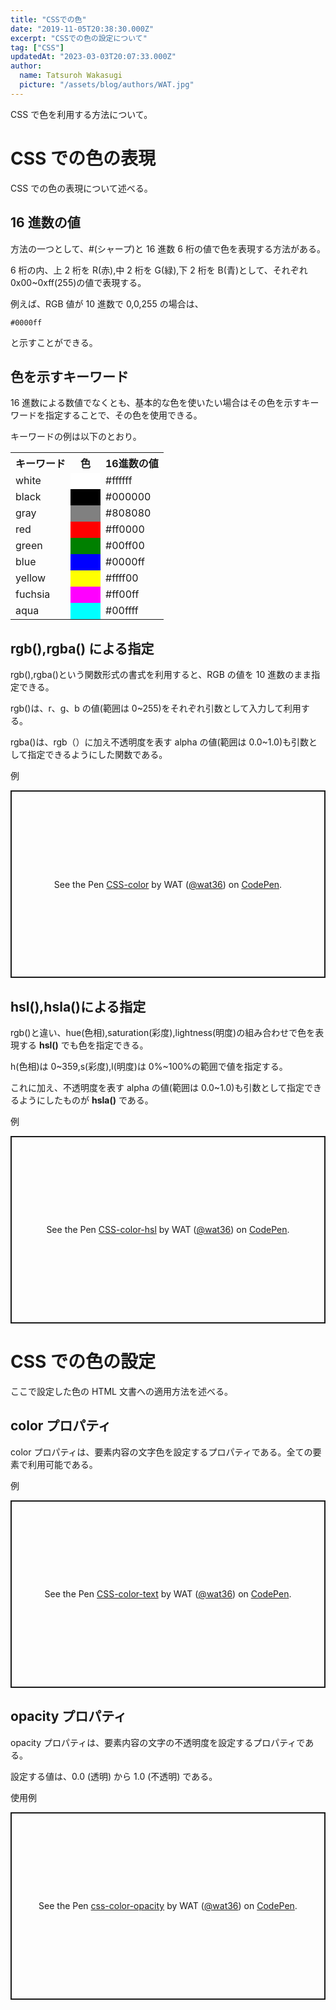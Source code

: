 ```yaml
---
title: "CSSでの色"
date: "2019-11-05T20:38:30.000Z"
excerpt: "CSSでの色の設定について"
tag: ["CSS"]
updatedAt: "2023-03-03T20:07:33.000Z"
author:
  name: Tatsuroh Wakasugi
  picture: "/assets/blog/authors/WAT.jpg"
---
```


CSS で色を利用する方法について。

# CSS での色の表現

CSS での色の表現について述べる。

## 16 進数の値

方法の一つとして、#(シャープ)と 16 進数 6 桁の値で色を表現する方法がある。

6 桁の内、上 2 桁を R(赤),中 2 桁を G(緑),下 2 桁を B(青)として、それぞれ 0x00~0xff(255)の値で表現する。

例えば、RGB 値が 10 進数で 0,0,255 の場合は、

```
#0000ff
```

と示すことができる。

## 色を示すキーワード

16 進数による数値でなくとも、基本的な色を使いたい場合はその色を示すキーワードを指定することで、その色を使用できる。

キーワードの例は以下のとおり。

<table>
    <tr>
        <th>キーワード</th>
        <th>色</th>
        <th>16進数の値</th>
    </tr>
    <tr>
        <td>white</td>
        <td style="background-color:white">　　</td>
        <td>#ffffff</td>
    </tr>
    <tr>
        <td>black</td>
        <td style="background-color:black">　　</td>
        <td>#000000</td>
    </tr>
    <tr>
        <td>gray</td>
        <td style="background-color:gray">　　</td>
        <td>#808080</td>
    </tr>
    <tr>
        <td>red</td>
        <td style="background-color:red">　　</td>
        <td>#ff0000</td>
    </tr>
    <tr>
        <td>green</td>
        <td style="background-color:green">　　</td>
        <td>#00ff00</td>
    </tr>
    <tr>
        <td>blue</td>
        <td style="background-color:blue">　　</td>
        <td>#0000ff</td>
    </tr>
    <tr>
        <td>yellow</td>
        <td style="background-color:yellow">　　</td>
        <td>#ffff00</td>
    </tr>
    <tr>
        <td>fuchsia</td>
        <td style="background-color:fuchsia">　　</td>
        <td>#ff00ff</td>
    </tr>
    <tr>
        <td>aqua</td>
        <td style="background-color:aqua">　　</td>
        <td>#00ffff</td>
    </tr>
</table>

## rgb(),rgba() による指定

rgb(),rgba()という関数形式の書式を利用すると、RGB の値を 10 進数のまま指定できる。

rgb()は、r、g、b の値(範囲は 0~255)をそれぞれ引数として入力して利用する。

rgba()は、rgb（）に加え不透明度を表す alpha の値(範囲は 0.0~1.0)も引数として指定できるようにした関数である。

例

<p class="codepen" data-height="300" data-default-tab="html,result" data-slug-hash="bNGdXXd" data-pen-title="CSS-color" data-user="wat36" style="height: 300px; box-sizing: border-box; display: flex; align-items: center; justify-content: center; border: 2px solid; margin: 1em 0; padding: 1em;">
  <span>See the Pen <a href="https://codepen.io/wat36/pen/bNGdXXd">
  CSS-color</a> by WAT (<a href="https://codepen.io/wat36">@wat36</a>)
  on <a href="https://codepen.io">CodePen</a>.</span>
</p>
<script async src="https://public.codepenassets.com/embed/index.js"></script>

## hsl(),hsla()による指定

rgb()と違い、hue(色相),saturation(彩度),lightness(明度)の組み合わせで色を表現する **hsl()** でも色を指定できる。

h(色相)は 0~359,s(彩度),l(明度)は 0%~100%の範囲で値を指定する。

これに加え、不透明度を表す alpha の値(範囲は 0.0~1.0)も引数として指定できるようにしたものが **hsla()** である。

例

<p class="codepen" data-height="300" data-default-tab="html,result" data-slug-hash="zxYvwoR" data-pen-title="CSS-color-hsl" data-user="wat36" style="height: 300px; box-sizing: border-box; display: flex; align-items: center; justify-content: center; border: 2px solid; margin: 1em 0; padding: 1em;">
  <span>See the Pen <a href="https://codepen.io/wat36/pen/zxYvwoR">
  CSS-color-hsl</a> by WAT (<a href="https://codepen.io/wat36">@wat36</a>)
  on <a href="https://codepen.io">CodePen</a>.</span>
</p>
<script async src="https://public.codepenassets.com/embed/index.js"></script>

# CSS での色の設定

ここで設定した色の HTML 文書への適用方法を述べる。

## color プロパティ

color プロパティは、要素内容の文字色を設定するプロパティである。全ての要素で利用可能である。

例

<p class="codepen" data-height="300" data-default-tab="html,result" data-slug-hash="xbxwdgz" data-pen-title="CSS-color-text" data-user="wat36" style="height: 300px; box-sizing: border-box; display: flex; align-items: center; justify-content: center; border: 2px solid; margin: 1em 0; padding: 1em;">
  <span>See the Pen <a href="https://codepen.io/wat36/pen/xbxwdgz">
  CSS-color-text</a> by WAT (<a href="https://codepen.io/wat36">@wat36</a>)
  on <a href="https://codepen.io">CodePen</a>.</span>
</p>
<script async src="https://public.codepenassets.com/embed/index.js"></script>

## opacity プロパティ

opacity プロパティは、要素内容の文字の不透明度を設定するプロパティである。

設定する値は、0.0 (透明) から 1.0 (不透明) である。

使用例

<p class="codepen" data-height="300" data-default-tab="html,result" data-slug-hash="qEBOmrJ" data-pen-title="css-color-opacity" data-user="wat36" style="height: 300px; box-sizing: border-box; display: flex; align-items: center; justify-content: center; border: 2px solid; margin: 1em 0; padding: 1em;">
  <span>See the Pen <a href="https://codepen.io/wat36/pen/qEBOmrJ">
  css-color-opacity</a> by WAT (<a href="https://codepen.io/wat36">@wat36</a>)
  on <a href="https://codepen.io">CodePen</a>.</span>
</p>
<script async src="https://public.codepenassets.com/embed/index.js"></script>
